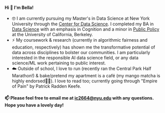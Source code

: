 #### Hi 👋 I'm Bella!

- 🤓 I am currently pursuing my Master's in Data Science at New York University through the [Center for Data Science](https://cds.nyu.edu/). I completed my BA in [Data Science](https://cdss.berkeley.edu/academics/data-science-undergraduate-studies/data-science-major) with an emphasis in Cognition and a minor in [Public Policy](https://guide.berkeley.edu/undergraduate/degree-programs/public-policy/) at the University of California, Berkeley.
- ⚡️ My coursework & research (currently in algorithmic fairness and education, respectively) has shown me the transformative potential of data across disciplines to bolster our communities. I am particularly interested in the responsible AI data science field, or any data science/ML work pertaining to public interest.
- ☁️ Outside of school, I love to run (recently ran the Central Park Half Marathon!) & bake/pretend my apartment is a café (my mango matcha is highly endorsed🍵🤩). I love to read too; currently going through "Empire of Pain" by Patrick Radden Keefe.

#### 📫 Please feel free to email me at ic2664@nyu.edu with any questions. Hope you have a lovely day!

